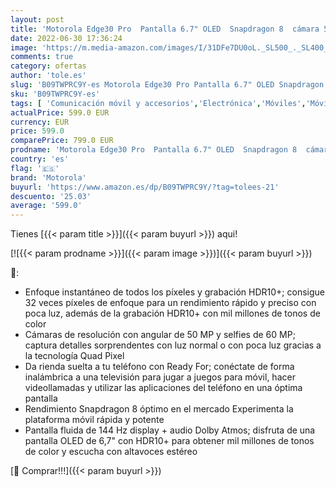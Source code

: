 ```yaml
---
layout: post
title: 'Motorola Edge30 Pro  Pantalla 6.7" OLED  Snapdragon 8  cámara 50MP Ultra Ancha  Android 12  12/256 GB  Dual SIM   Azul [Versión ES/PT]'
date: 2022-06-30 17:36:24
image: 'https://m.media-amazon.com/images/I/31DFe7DU0oL._SL500_._SL400_.jpg'
comments: true
category: ofertas
author: 'tole.es'
slug: 'B09TWPRC9Y-es Motorola Edge30 Pro Pantalla 6.7" OLED Snapdragon 8 cámara...'
sku: 'B09TWPRC9Y-es'
tags: [ 'Comunicación móvil y accesorios','Electrónica','Móviles','Móviles y smartphones libres','android','motorola','🇪🇸', ]
actualPrice: 599.0 EUR
currency: EUR
price: 599.0
comparePrice: 799.0 EUR
prodname: 'Motorola Edge30 Pro  Pantalla 6.7" OLED  Snapdragon 8  cámara 50MP Ultra Ancha  Android 12  12/256 GB  Dual SIM   Azul [Versión ES/PT]'
country: 'es'
flag: '🇪🇸'
brand: 'Motorola'
buyurl: 'https://www.amazon.es/dp/B09TWPRC9Y/?tag=tolees-21'
descuento: '25.03'
average: '599.0'
---
```


Tienes [{{< param title >}}]({{< param buyurl >}}) aqui!

[![{{< param prodname >}}]({{< param image >}})]({{< param buyurl >}})

🔎:

- Enfoque instantáneo de todos los píxeles y grabación HDR10+; consigue 32 veces píxeles de enfoque para un rendimiento rápido y preciso con poca luz, además de la grabación HDR10+ con mil millones de tonos de color
- Cámaras de resolución con angular de 50 MP y selfies de 60 MP; captura detalles sorprendentes con luz normal o con poca luz gracias a la tecnología Quad Pixel
- Da rienda suelta a tu teléfono con Ready For; conéctate de forma inalámbrica a una televisión para jugar a juegos para móvil, hacer videollamadas y utilizar las aplicaciones del teléfono en una óptima pantalla
- Rendimiento Snapdragon 8 óptimo en el mercado Experimenta la plataforma móvil rápida y potente
- Pantalla fluida de 144 Hz display + audio Dolby Atmos; disfruta de una pantalla OLED de 6,7" con HDR10+ para obtener mil millones de tonos de color y escucha con altavoces estéreo

[🛒 Comprar!!!]({{< param buyurl >}})
